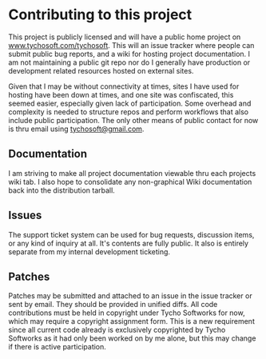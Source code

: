 # Contributing to this project

This project is publicly licensed and will have a public home project on
www.tychosoft.com/tychosoft. This will an issue tracker where people can submit
public bug reports, and a wiki for hosting project documentation. I am not
maintaining a public git repo nor do I generally have production or development
related resources hosted on external sites.

Given that I may be without connectivity at times, sites I have used for
hosting have been down at times, and one site was confiscated, this seemed
easier, especially given lack of participation. Some overhead and complexity is
needed to structure repos and perform workflows that also include public
participation. The only other means of public contact for now is thru email
using tychosoft@gmail.com.

## Documentation

I am striving to make all project documentation viewable thru each projects
wiki tab. I also hope to consolidate any non-graphical Wiki documentation back
into the distribution tarball.

## Issues

The support ticket system can be used for bug requests, discussion items, or
any kind of inquiry at all. It's contents are fully public. It also is entirely
separate from my internal development ticketing.

## Patches

Patches may be submitted and attached to an issue in the issue tracker or sent
by email. They should be provided in unified diffs. All code contributions must
be held in copyright under Tycho Softworks for now, which may require a
copyright assignment form. This is a new requirement since all current code
already is exclusively copyrighted by Tycho Softworks as it had only been
worked on by me alone, but this may change if there is active participation.


